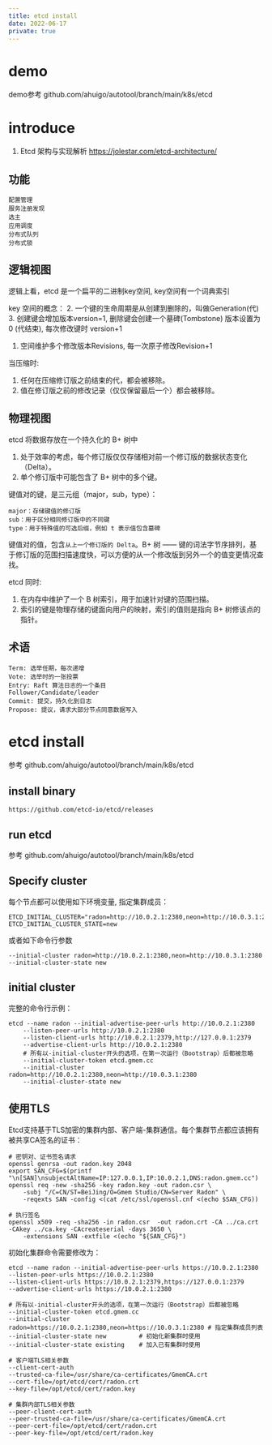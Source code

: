 ```yaml
---
title: etcd install
date: 2022-06-17
private: true
---
```

# demo
demo参考 github.com/ahuigo/autotool/branch/main/k8s/etcd

# introduce
1. Etcd 架构与实现解析 https://jolestar.com/etcd-architecture/

## 功能
    配置管理
    服务注册发现
    选主
    应用调度
    分布式队列
    分布式锁

## 逻辑视图
逻辑上看，etcd 是一个扁平的二进制key空间, key空间有一个词典索引

key 空间的概念：
2. 一个键的生命周期是从创建到删除的，叫做Generation(代)
3. 创建键会增加版本version=1, 删除键会创建一个墓碑(Tombstone) 版本设置为0 (代结束), 每次修改键时 version+1
1. 空间维护多个修改版本Revisions, 每一次原子修改Revision+1

当压缩时:
1. 任何在压缩修订版之前结束的代，都会被移除。
2. 值在修订版之前的修改记录（仅仅保留最后一个）都会被移除。

## 物理视图
etcd 将数据存放在一个持久化的 B+ 树中
1. 处于效率的考虑，每个修订版仅仅存储相对前一个修订版的数据状态变化（Delta）。
2. 单个修订版中可能包含了 B+ 树中的多个键。

键值对的键，是三元组（major，sub，type）：

    major：存储键值的修订版
    sub：用于区分相同修订版中的不同键
    type：用于特殊值的可选后缀，例如 t 表示值包含墓碑

键值对的值，包含`从上一个修订版的 Delta`。B+ 树 —— 键的词法字节序排列，基于修订版的范围扫描速度快，可以方便的从一个修改版到另外一个的值变更情况查找。

etcd 同时:
1. 在内存中维护了一个 B 树索引，用于加速针对键的范围扫描。
2. 索引的键是物理存储的键面向用户的映射，索引的值则是指向 B+ 树修该点的指针。

## 术语

    Term: 选举任期，每次递增
    Vote: 选举时的一张投票
    Entry: Raft 算法日志的一个条目
    Follower/Candidate/leader
    Commit: 提交，持久化到日志
    Propose: 提议，请求大部分节点同意数据写入

# etcd install
参考 github.com/ahuigo/autotool/branch/main/k8s/etcd

## install binary
    https://github.com/etcd-io/etcd/releases

## run etcd
参考 github.com/ahuigo/autotool/branch/main/k8s/etcd

## Specify cluster
每个节点都可以使用如下环境变量, 指定集群成员：

    ETCD_INITIAL_CLUSTER="radon=http://10.0.2.1:2380,neon=http://10.0.3.1:2380"
    ETCD_INITIAL_CLUSTER_STATE=new

或者如下命令行参数

    --initial-cluster radon=http://10.0.2.1:2380,neon=http://10.0.3.1:2380
    --initial-cluster-state new

## initial cluster
完整的命令行示例：

    etcd --name radon --initial-advertise-peer-urls http://10.0.2.1:2380
        --listen-peer-urls http://10.0.2.1:2380
        --listen-client-urls http://10.0.2.1:2379,http://127.0.0.1:2379
        --advertise-client-urls http://10.0.2.1:2380
        # 所有以-initial-cluster开头的选项，在第一次运行（Bootstrap）后都被忽略
        --initial-cluster-token etcd.gmem.cc
        --initial-cluster radon=http://10.0.2.1:2380,neon=http://10.0.3.1:2380
        --initial-cluster-state new

## 使用TLS

Etcd支持基于TLS加密的集群内部、客户端-集群通信。每个集群节点都应该拥有被共享CA签名的证书：

    # 密钥对、证书签名请求
    openssl genrsa -out radon.key 2048
    export SAN_CFG=$(printf "\n[SAN]\nsubjectAltName=IP:127.0.0.1,IP:10.0.2.1,DNS:radon.gmem.cc")
    openssl req -new -sha256 -key radon.key -out radon.csr \
        -subj "/C=CN/ST=BeiJing/O=Gmem Studio/CN=Server Radon" \
        -reqexts SAN -config <(cat /etc/ssl/openssl.cnf <(echo $SAN_CFG))

    # 执行签名
    openssl x509 -req -sha256 -in radon.csr  -out radon.crt -CA ../ca.crt -CAkey ../ca.key -CAcreateserial -days 3650 \
        -extensions SAN -extfile <(echo "${SAN_CFG}")

初始化集群命令需要修改为：

    etcd --name radon --initial-advertise-peer-urls https://10.0.2.1:2380
    --listen-peer-urls https://10.0.2.1:2380
    --listen-client-urls https://10.0.2.1:2379,https://127.0.0.1:2379
    --advertise-client-urls https://10.0.2.1:2380

    # 所有以-initial-cluster开头的选项，在第一次运行（Bootstrap）后都被忽略
    --initial-cluster-token etcd.gmem.cc
    --initial-cluster radon=https://10.0.2.1:2380,neon=https://10.0.3.1:2380 # 指定集群成员列表
    --initial-cluster-state new         # 初始化新集群时使用  
    --initial-cluster-state existing    # 加入已有集群时使用 

    # 客户端TLS相关参数
    --client-cert-auth 
    --trusted-ca-file=/usr/share/ca-certificates/GmemCA.crt
    --cert-file=/opt/etcd/cert/radon.crt
    --key-file=/opt/etcd/cert/radon.key

    # 集群内部TLS相关参数
    --peer-client-cert-auth
    --peer-trusted-ca-file=/usr/share/ca-certificates/GmemCA.crt
    --peer-cert-file=/opt/etcd/cert/radon.crt
    --peer-key-file=/opt/etcd/cert/radon.key